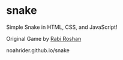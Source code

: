# snake
Simple Snake in HTML, CSS, and JavaScript!

Original Game by [Rabi Roshan](https://rabiroshan.com/)

noahrider.github.io/snake

